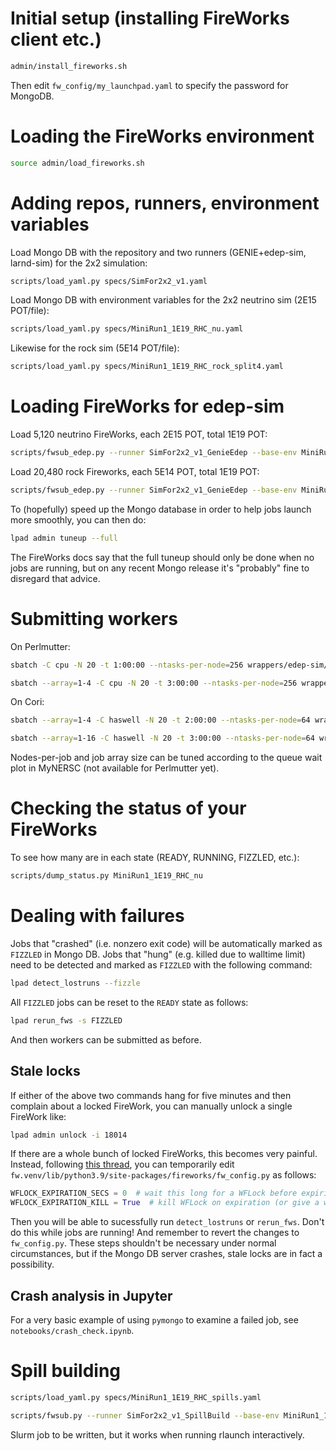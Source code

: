 # Initial setup (installing FireWorks client etc.)

``` bash
admin/install_fireworks.sh
```

Then edit `fw_config/my_launchpad.yaml` to specify the password for MongoDB.

# Loading the FireWorks environment

``` bash
source admin/load_fireworks.sh
```

# Adding repos, runners, environment variables

Load Mongo DB with the repository and two runners (GENIE+edep-sim, larnd-sim)
for the 2x2 simulation:

``` bash
scripts/load_yaml.py specs/SimFor2x2_v1.yaml
```

Load Mongo DB with environment variables for the 2x2 neutrino sim (2E15
POT/file):

``` bash
scripts/load_yaml.py specs/MiniRun1_1E19_RHC_nu.yaml
```

Likewise for the rock sim (5E14 POT/file):

``` bash
scripts/load_yaml.py specs/MiniRun1_1E19_RHC_rock_split4.yaml
```

# Loading FireWorks for edep-sim

Load 5,120 neutrino FireWorks, each 2E15 POT, total 1E19 POT:

``` bash
scripts/fwsub_edep.py --runner SimFor2x2_v1_GenieEdep --base-env MiniRun1_1E19_RHC_nu --size 5120
```

Load 20,480 rock Fireworks, each 5E14 POT, total 1E19 POT:

``` bash
scripts/fwsub_edep.py --runner SimFor2x2_v1_GenieEdep --base-env MiniRun1_1E19_RHC_rock_split4 --size 20480
```

To (hopefully) speed up the Mongo database in order to help jobs launch more
smoothly, you can then do:

``` bash
lpad admin tuneup --full
```

The FireWorks docs say that the full tuneup should only be done when no jobs are
running, but on any recent Mongo release it's "probably" fine to disregard that
advice.

# Submitting workers

On Perlmutter:

``` bash
sbatch -C cpu -N 20 -t 1:00:00 --ntasks-per-node=256 wrappers/edep-sim/edep_sim_job_fw_auto.sh MiniRun1_1E19_RHC_rock_nu

sbatch --array=1-4 -C cpu -N 20 -t 3:00:00 --ntasks-per-node=256 wrappers/edep-sim/edep_sim_job_fw_auto.sh MiniRun1_1E19_RHC_rock_split4
```

On Cori:

``` bash
sbatch --array=1-4 -C haswell -N 20 -t 2:00:00 --ntasks-per-node=64 wrappers/edep-sim/edep_sim_job_fw_auto.sh MiniRun1_1E19_RHC_rock_nu

sbatch --array=1-16 -C haswell -N 20 -t 3:00:00 --ntasks-per-node=64 wrappers/edep-sim/edep_sim_job_fw_auto.sh MiniRun1_1E19_RHC_rock_split4
```

Nodes-per-job and job array size can be tuned according to the queue wait plot
in MyNERSC (not available for Perlmutter yet).

# Checking the status of your FireWorks

To see how many are in each state (READY, RUNNING, FIZZLED, etc.):

``` bash
scripts/dump_status.py MiniRun1_1E19_RHC_nu
```


# Dealing with failures

Jobs that "crashed" (i.e. nonzero exit code) will be automatically marked as
`FIZZLED` in Mongo DB. Jobs that "hung" (e.g. killed due to walltime limit) need
to be detected and marked as `FIZZLED` with the following command:

``` bash
lpad detect_lostruns --fizzle
```

All `FIZZLED` jobs can be reset to the `READY` state as follows:

``` bash
lpad rerun_fws -s FIZZLED
```

And then workers can be submitted as before.

## Stale locks

If either of the above two commands hang for five minutes and then complain
about a locked FireWork, you can manually unlock a single FireWork like:

``` bash
lpad admin unlock -i 18014
```

If there are a whole bunch of locked FireWorks, this becomes very painful.
Instead, following [this
thread](https://matsci.org/t/painful-resolution-of-lockedworkflowerror-with-large-jobs/40156),
you can temporarily edit `fw.venv/lib/python3.9/site-packages/fireworks/fw_config.py` as follows:

``` python
WFLOCK_EXPIRATION_SECS = 0  # wait this long for a WFLock before expiring
WFLOCK_EXPIRATION_KILL = True  # kill WFLock on expiration (or give a warning)
```

Then you will be able to sucessfully run `detect_lostruns` or `rerun_fws`. Don't
do this while jobs are running! And remember to revert the changes to
`fw_config.py`. These steps shouldn't be necessary under normal circumstances,
but if the Mongo DB server crashes, stale locks are in fact a possibility.

## Crash analysis in Jupyter

For a very basic example of using `pymongo` to examine a failed job, see
`notebooks/crash_check.ipynb`.

# Spill building

``` bash
scripts/load_yaml.py specs/MiniRun1_1E19_RHC_spills.yaml

scripts/fwsub.py --runner SimFor2x2_v1_SpillBuild --base-env MiniRun1_1E19_RHC_spills --size 5
```

Slurm job to be written, but it works when running rlaunch interactively.
